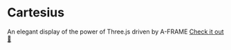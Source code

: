 # Cartesius
An elegant display of the power of Three.js driven by A-FRAME
[Check it out 🦋](https://decartesius.github.io/Cartesius/)
